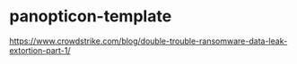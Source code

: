 # panopticon-template

https://www.crowdstrike.com/blog/double-trouble-ransomware-data-leak-extortion-part-1/
